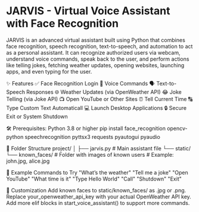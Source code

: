 # JARVIS - Virtual Voice Assistant with Face Recognition 
JARVIS is an advanced virtual assistant built using Python that combines face recognition, speech recognition, text-to-speech, and automation to act as a personal assistant. It can recognize authorized users via webcam, understand voice commands, speak back to the user, and perform actions like telling jokes, fetching weather updates, opening websites, launching apps, and even typing for the user.

✨ Features
✅ Face Recognition Login
🎤 Voice Commands
🗣️ Text-to-Speech Responses
🌐 Weather Updates (via OpenWeather API)
😂 Joke Telling (via Joke API)
📺 Open YouTube or Other Sites
⏰ Tell Current Time
🔠 Type Custom Text Automaticall
💻 Launch Desktop Applications
🔒 Secure Exit or System Shutdown

🛠️ Prerequisites:
Python 3.8 or higher
pip install face_recognition opencv-python speechrecognition pyttsx3 requests pyautogui pyaudio

📁 Folder Structure
project/
│
├── jarvis.py              # Main assistant file
└── static/
    └── known_faces/       # Folder with images of known users
                            # Example: john.jpg, alice.jpg


🧪 Example Commands to Try
"What’s the weather"
"Tell me a joke"
"Open YouTube"
"What time is it"
"Type Hello World"
"Call<name>"
"Shutdown"
"Exit"

🧠 Customization
Add known faces to static/known_faces/ as .jpg or .png.
Replace your_openweather_api_key with your actual OpenWeather API key.
Add more elif blocks in start_voice_assistant() to support more commands.

